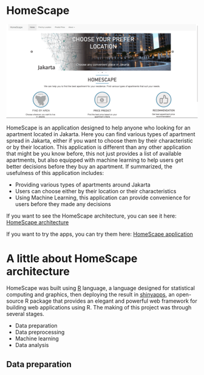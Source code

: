 # HomeScape

![](https://github.com/MF-Faqih/HomeScape/blob/main/app-gif.gif)

HomeScape is an application designed to help anyone who looking for an apartment located in Jakarta. Here you can find various types of apartment spread in Jakarta, either if you want to choose them by their characteristic or by their location. This application is different than any other application that might be you know before, this not just provides a list of available apartments, but also equipped with machine learning to help users get better decisions before they buy an apartment. If summarized, the usefulness of this application includes:

- Providing various types of apartments around Jakarta
- Users can choose either by their location or their characteristics
- Using Machine Learning, this application can provide convenience for users before they made any decisions

If you want to see the HomeScape architecture, you can see it here: [HomeScape architecture](https://rpubs.com/MF-Faqih/HomeScape-Architecture)

If you want to try the apps, you can try them here: [HomeScape application](https://mffaqih.shinyapps.io/homescape/)

# A little about HomeScape architecture

HomeScape was built using [R](https://www.r-project.org/about.html) language, a language designed for statistical computing and graphics, then deploying the result in [shinyapps](https://www.rstudio.com/products/shiny/), an open-source R package that provides an elegant and powerful web framework for building web applications using R. The making of this project was through several stages.

  - Data preparation
  - Data preprocessing
  - Machine learning
  - Data analysis

## Data preparation

